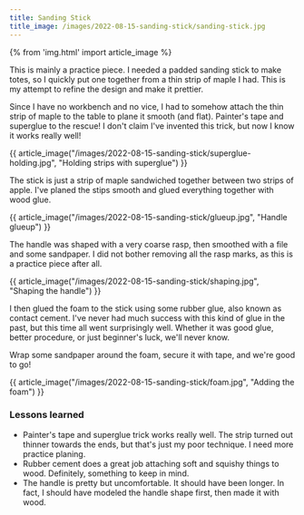 ```yaml
---
title: Sanding Stick
title_image: /images/2022-08-15-sanding-stick/sanding-stick.jpg
---
```


{% from 'img.html' import article_image %}

This is mainly a practice piece. I needed a padded sanding stick to make totes, so I quickly put one together from a thin strip of maple I had. This is my attempt to refine the design and make it prettier.

<!--more-->

Since I have no workbench and no vice, I had to somehow attach the thin strip of maple to the table to plane it smooth (and flat). Painter's tape and superglue to the rescue! I don't claim I've invented this trick, but now I know it works really well!

{{ article_image("/images/2022-08-15-sanding-stick/superglue-holding.jpg", "Holding strips with superglue") }}

The stick is just a strip of maple sandwiched together between two strips of apple. I've planed the stips smooth and glued everything together with wood glue.

{{ article_image("/images/2022-08-15-sanding-stick/glueup.jpg", "Handle glueup") }}

The handle was shaped with a very coarse rasp, then smoothed with a file and some sandpaper. I did not bother removing all the rasp marks, as this is a practice piece after all.

{{ article_image("/images/2022-08-15-sanding-stick/shaping.jpg", "Shaping the handle") }}

I then glued the foam to the stick using some rubber glue, also known as contact cement. I've never had much success with this kind of glue in the past, but this time all went surprisingly well. Whether it was good glue, better procedure, or just beginner's luck, we'll never know.

Wrap some sandpaper around the foam, secure it with tape, and we're good to go!

{{ article_image("/images/2022-08-15-sanding-stick/foam.jpg", "Adding the foam") }}

### Lessons learned

* Painter's tape and superglue trick works really well. The strip turned out thinner towards the ends, but that's just my poor technique. I need more practice planing.
* Rubber cement does a great job attaching soft and squishy things to wood. Definitely, something to keep in mind.
* The handle is pretty but uncomfortable. It should have been longer. In fact, I should have modeled the handle shape first, then made it with wood.
